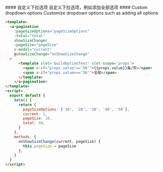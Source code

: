 
<cn>
#### 自定义下拉选项
自定义下拉选项，例如添加全部选项
</cn>

<us>
#### Custom dropdown options
Customize dropdown options such as adding all options
</us>

```html
<template>
  <a-pagination
    :pageSizeOptions="pageSizeOptions"
    :total="total"
    showSizeChanger
    :pageSize="pageSize"
    v-model="current"
    @showSizeChange="onShowSizeChange"
  >
      <template slot='buildOptionText' slot-scope='props'>
        <span v-if="props.value!=='50'">{{props.value}}条/页</span>
        <span v-if="props.value==='50'">全部</span>
      </template>
    </a-pagination>
</template>
<script>
  export default {
    data() {
      return {
        pageSizeOptions: ['10', '20', '30', '40', '50'],
        current: 1,
        pageSize: 10,
        total: 50,
      }
    },
    methods: {
      onShowSizeChange(current, pageSize) {
        this.pageSize = pageSize
      },
    }
  }
</script>
```

